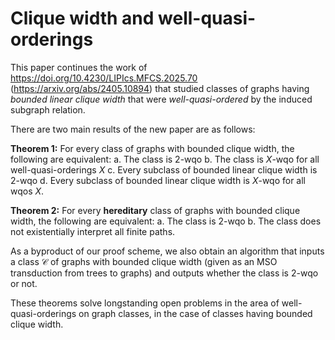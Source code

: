 # Clique width and well-quasi-orderings


This paper continues the work of <https://doi.org/10.4230/LIPIcs.MFCS.2025.70>
(<https://arxiv.org/abs/2405.10894>) that studied classes of graphs having
*bounded linear clique width* that were *well-quasi-ordered* by the induced
subgraph relation.


There are two main results of the new paper are as follows:

**Theorem 1:** For every class of graphs with bounded clique width, the
following are equivalent:
    a. The class is $2$-wqo 
    b. The class is $X$-wqo for all well-quasi-orderings $X$
    c. Every subclass of bounded linear clique width is $2$-wqo
    d. Every subclass of bounded linear clique width is $X$-wqo for all
       wqos $X$.

**Theorem 2:** For every **hereditary** class of graphs with bounded clique width, the
following are equivalent:
    a. The class is $2$-wqo 
    b. The class does not existentially interpret all finite paths.


As a byproduct of our proof scheme, we also obtain an algorithm that
inputs a class $\mathcal{C}$ of graphs with bounded clique width
(given as an MSO transduction from trees to graphs) and outputs 
whether the class is $2$-wqo or not.

These theorems solve longstanding open problems in the area of
well-quasi-orderings on graph classes, in the case of classes having bounded
clique width.
